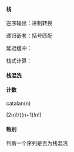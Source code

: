 #### 栈

逆序输出：进制转换

递归嵌套：括号匹配

延迟缓冲：

栈式计算：

#### 栈混洗

#### 计数

catalan(n)

(2n)!/((n+1)!n!)

#### 甄别

判断一个序列是否为栈混洗

